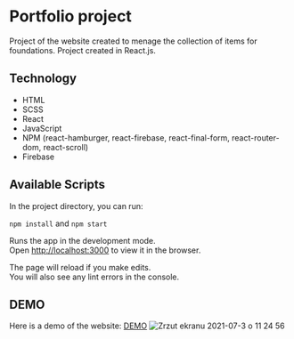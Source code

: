 # Portfolio project
Project of the website created to menage the collection of items for foundations. 
Project created in React.js.

## Technology
- HTML
- SCSS
- React
- JavaScript
- NPM (react-hamburger, react-firebase, react-final-form, react-router-dom, react-scroll)
- Firebase

## Available Scripts

In the project directory, you can run:

`npm install` and `npm start`

Runs the app in the development mode.\
Open [http://localhost:3000](http://localhost:3000) to view it in the browser.

The page will reload if you make edits.\
You will also see any lint errors in the console.

## DEMO

Here is a demo of the website: [DEMO](https://portfolio-lab-coderslab.web.app/)
![Zrzut ekranu 2021-07-3 o 11 24 56](https://user-images.githubusercontent.com/79333135/124349792-54b9dc00-dbf1-11eb-97e6-e60015d5e515.png)

